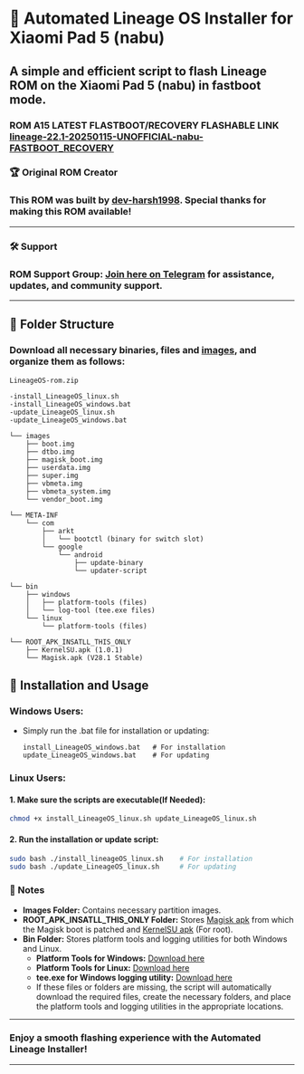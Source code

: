 # 🚀 Automated Lineage OS Installer for Xiaomi Pad 5 (nabu)

## A simple and efficient script to flash Lineage ROM on the Xiaomi Pad 5 (nabu) in fastboot mode.
### ROM A15 LATEST FLASTBOOT/RECOVERY FLASHABLE LINK [lineage-22.1-20250115-UNOFFICIAL-nabu-FASTBOOT_RECOVERY](https://1drv.ms/u/c/e503a90e3c75d1ba/EePOGMhdCy9OlagQrbOYf48BHZfLSw7lxTiIqWsMz_d_Ig?e=pYeEji)
### 🏆 Original ROM Creator
### This ROM was built by [dev-harsh1998](https://github.com/dev-harsh1998). Special thanks for making this ROM available!
---
### 🛠 Support
### **ROM Support Group**: [Join here on Telegram](https://t.me/xiaomipad5global) for assistance, updates, and community support.
---

## 📂 Folder Structure
### Download all necessary binaries, files and [images](https://github.com/ArKT-7/automated-nabu-lineage-installer/releases/tag/lineage-22.1-20250115-UNOFFICIAL-nabu), and organize them as follows:

```plaintext
LineageOS-rom.zip

-install_LineageOS_linux.sh
-install_LineageOS_windows.bat
-update_LineageOS_linux.sh
-update_LineageOS_windows.bat

└── images
    ├── boot.img
    ├── dtbo.img
    ├── magisk_boot.img
    ├── userdata.img
    ├── super.img
    ├── vbmeta.img
    ├── vbmeta_system.img
    └── vendor_boot.img

└── META-INF
    └── com
        ├── arkt 
        │   └── bootctl (binary for switch slot)
        └── google
            └── android
                ├── update-binary 
                └── updater-script 

└── bin
    ├── windows
    │   ├── platform-tools (files)
    │   └── log-tool (tee.exe files)
    └── linux
        └── platform-tools (files)

└── ROOT_APK_INSATLL_THIS_ONLY
    ├── KernelSU.apk (1.0.1)
    └── Magisk.apk (V28.1 Stable)
```

## 🔧 Installation and Usage

### Windows Users:
- Simply run the .bat file for installation or updating:
  ```plaintext
  install_LineageOS_windows.bat   # For installation
  update_LineageOS_windows.bat    # For updating
  ```
  
### Linux Users:
#### 1. Make sure the scripts are executable(If Needed):
   ```bash
   chmod +x install_LineageOS_linux.sh update_LineageOS_linux.sh
   ```
   
#### 2. Run the installation or update script:
   ```bash
   sudo bash ./install_lineageOS_linux.sh    # For installation
   sudo bash ./update_LineageOS_linux.sh     # For updating
   ```

### 📜 Notes
- **Images Folder:** Contains necessary partition images.
- **ROOT_APK_INSATLL_THIS_ONLY Folder:** Stores [Magisk apk](https://github.com/topjohnwu/Magisk/releases/tag/v28.1) from which the Magisk boot is patched and [KernelSU apk](https://github.com/rsuntk/KernelSU/releases/tag/v1.0.2-40-legacy) (For root).
- **Bin Folder:** Stores platform tools and logging utilities for both Windows and Linux.
  - **Platform Tools for Windows:** [Download here](https://developer.android.com/studio/releases/platform-tools)  
  - **Platform Tools for Linux:** [Download here](https://developer.android.com/studio/releases/platform-tools)  
  - **tee.exe for Windows logging utility:** [Download here](https://github.com/dEajL3kA/tee-win32)
  - If these files or folders are missing, the script will automatically download the required files, create the necessary folders, and place the platform tools and logging utilities in the appropriate locations.


---
### Enjoy a smooth flashing experience with the **Automated Lineage Installer**!
---


